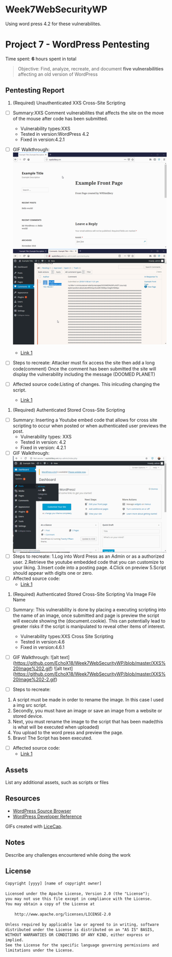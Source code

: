 # Week7WebSecurityWP
Using word press 4.2 for these vulnerabilites.
# Project 7 - WordPress Pentesting

Time spent: **6** hours spent in total

> Objective: Find, analyze, recreate, and document **five vulnerabilities** affecting an old version of WordPress

## Pentesting Report

1. (Required) Unauthenticated XXS Cross-Site Scripting
  - [ ] Summary:XXS Comment vulnerabilites that affects the site on the move of the mouse after code has been submitted. 
    - Vulnerability types:XXS
    - Tested in version:WordPress 4.2
    - Fixed in version:4.2.1
  - [ ] GIF Walkthrough: ![alt text](https://github.com/EchoX18/Week7WebSecurityWP/blob/master/XSS2.gif)
  ![alt text](https://github.com/EchoX18/Week7WebSecurityWP/blob/master/XSS3.gif)
     - [Link 1](https://wpvulndb.com/vulnerabilities/7945)
 
                         
  - [ ] Steps to recreate: Attacker must fix access the site then add a long code(comment) 
        Once the comment has been submitted the site will display the vulnerability including the message (DOOMED PLANET)
  - [ ] Affected source code:Listing of changes. This inlcuding changing the script.
    - [Link 1](https://core.trac.wordpress.org/browser/tags/version/src/source_file.php)
1. (Required) Authenticated Stored Cross-Site Scripting
  - [ ] Summary: Inserting a Youtube embed code that allows for cross site scripting to occur when posted or when authenticated user previews the post.
    - Vulnerability types: XXS
    - Tested in version: 4.2
    - Fixed in version: 4.2.1
  - [ ] GIF Walkthrough:  ![alt text](https://github.com/EchoX18/Week7WebSecurityWP/blob/master/XXS%20Number%202.gif)
  - [ ] Steps to recreate: 
       1.Log into Word Press as an Admin or as a authorized user.
       2.Retrieve the youtube embedded code that you can customize to your liking.
       3.Insert code into a posting page.
       4.Click on preview 
       5.Script should appear with digits one or zero.
  - [ ] Affected source code: 
    - [Link 1](https://wpvulndb.com/vulnerabilities/8768)
1. (Required) Authenticated Stored Cross-Site Scripting Via Image File Name 
  - [ ] Summary: This vulnerability is done by placing a executing scripting into the name of an image, once submitted and page is preview the script will execute showing the (document.cookie). This can potentially lead to greater risks if the script is manipulated to reveal other items of interest.
    - Vulnerability types:XXS Cross Site Scripting
    - Tested in version:4.6 
    - Fixed in version:4.6.1
  - [ ] GIF Walkthrough:
  ![alt text] (https://github.com/EchoX18/Week7WebSecurityWP/blob/master/XXS%20Image%202.gif)
  ![alt text] (https://github.com/EchoX18/Week7WebSecurityWP/blob/master/XXS%20Image%202-2.gif)
  
  - [ ] Steps to recreate:
  1. A script must be made in order to rename the image. In this case I used a img src script.
  2. Secondly, you must have an image or save an image from a website or stored device.
  3. Next, you must rename the image to the script that has been made(this is what will be executed when uploaded)
  4. You upload to the word press and preview the page.
  5. Bravo! The Script has been executed.
  - [ ] Affected source code:
    - [Link 1](https://wpvulndb.com/vulnerabilities/8615)

## Assets

List any additional assets, such as scripts or files

## Resources

- [WordPress Source Browser](https://core.trac.wordpress.org/browser/)
- [WordPress Developer Reference](https://developer.wordpress.org/reference/)

GIFs created with [LiceCap](http://www.cockos.com/licecap/).

## Notes

Describe any challenges encountered while doing the work

## License

    Copyright [yyyy] [name of copyright owner]

    Licensed under the Apache License, Version 2.0 (the "License");
    you may not use this file except in compliance with the License.
    You may obtain a copy of the License at

        http://www.apache.org/licenses/LICENSE-2.0

    Unless required by applicable law or agreed to in writing, software
    distributed under the License is distributed on an "AS IS" BASIS,
    WITHOUT WARRANTIES OR CONDITIONS OF ANY KIND, either express or implied.
    See the License for the specific language governing permissions and
    limitations under the License.
